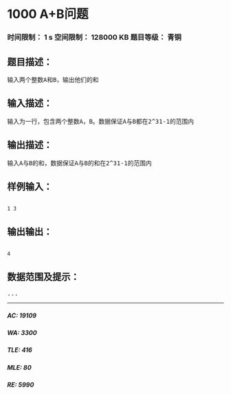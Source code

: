 # 1000 A+B问题   
### 时间限制： 1 s     空间限制： 128000 KB     题目等级： 青铜  
## 题目描述：  

<pre>
输入两个整数A和B，输出他们的和
</pre>
  
  
## 输入描述：  

<pre>
输入为一行，包含两个整数A，B。数据保证A与B都在2^31-1的范围内
</pre>
  
  
## 输出描述：  

<pre>
输入A与B的和，数据保证A与B的和在2^31-1的范围内
</pre>
  
  
## 样例输入：  

<pre><code>
1 3
</code></pre>
  
  
## 输出输出：  

<pre><code>
4
</code></pre>
  
  
## 数据范围及提示：  

<pre>
...
</pre>
  
  
***  

##### AC: 19109  
##### WA: 3300  
##### TLE: 416  
##### MLE: 80  
##### RE: 5990  
